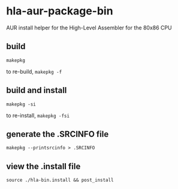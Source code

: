 # hla-aur-package-bin

AUR install helper for the High-Level Assembler for the 80x86 CPU

## build

`makepkg`

to re-build, `makepkg -f`

## build and install

`makepkg -si`

to re-install, `makepkg -fsi`

## generate the .SRCINFO file

`makepkg --printsrcinfo > .SRCINFO`

## view the .install file

`source ./hla-bin.install && post_install`

